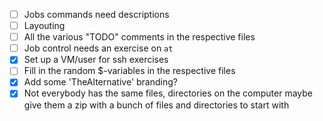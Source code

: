 * [ ] Jobs commands need descriptions
* [ ] Layouting
* [ ] All the various "TODO" comments in the respective files
* [ ] Job control needs an exercise on `at`
* [x] Set up a VM/user for ssh exercises
* [ ] Fill in the random $-variables in the respective files
* [x] Add some 'TheAlternative' branding?
* [x] Not everybody has the same files, directories on the computer maybe give them a zip with a bunch of files and directories to start with
